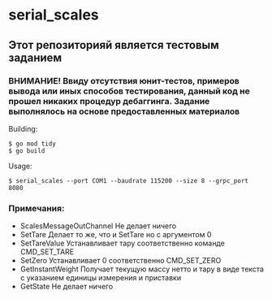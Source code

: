 # serial_scales
## Этот репозиторияй является тестовым заданием
### ВНИМАНИЕ! Ввиду отсутствия юнит-тестов, примеров вывода или иных способов тестирования, данный код не прошел никаких процедур дебаггинга. Задание выполнялось на основе предоставленных материалов

Building:
```
$ go mod tidy
$ go build
```
Usage:
```
$ serial_scales --port COM1 --baudrate 115200 --size 8 --grpc_port 8080
```

### Примечания:
* ScalesMessageOutChannel Не делает ничего
* SetTare Делает то же, что и SetTare но с аргументом 0
* SetTareValue Устанавливает тару соответственно команде CMD_SET_TARE
* SetZero Устанавливает 0 соответственно CMD_SET_ZERO
* GetInstantWeight Получает текущую массу нетто и тару в виде текста с указанием единицы измерения и приставки
* GetState Не делает ничего
